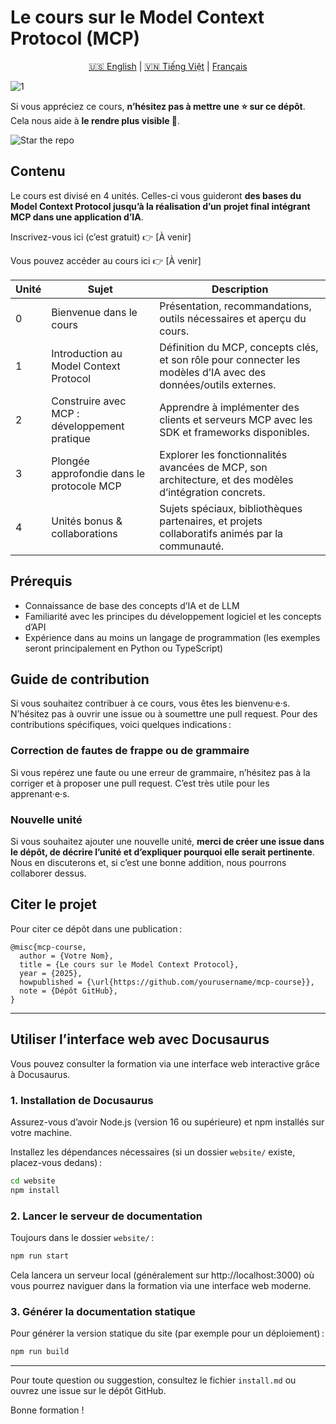 # Le cours sur le Model Context Protocol (MCP)

<div align="center"> <a href="README.md">🇺🇸 English</a> | <a href="README_vi.md">🇻🇳 Tiếng Việt</a> | <a href="README_fr.md">  Français</a></div>

![1](https://github.com/user-attachments/assets/d26dcc5e-46cb-449e-aecb-49ece10d342a)

Si vous appréciez ce cours, **n’hésitez pas à mettre une ⭐ sur ce dépôt**. Cela nous aide à **le rendre plus visible 🤗**.

<img src="https://huggingface.co/datasets/agents-course/course-images/resolve/main/en/communication/please_star.gif" alt="Star the repo" />

## Contenu

Le cours est divisé en 4 unités. Celles-ci vous guideront **des bases du Model Context Protocol jusqu’à la réalisation d’un projet final intégrant MCP dans une application d’IA**.

Inscrivez-vous ici (c’est gratuit) 👉 [À venir]

Vous pouvez accéder au cours ici 👉 [À venir]

| Unité   | Sujet                                               | Description                                                                                             |
| ------- | --------------------------------------------------- | ------------------------------------------------------------------------------------------------------- |
| 0       | Bienvenue dans le cours                             | Présentation, recommandations, outils nécessaires et aperçu du cours.                                   |
| 1       | Introduction au Model Context Protocol              | Définition du MCP, concepts clés, et son rôle pour connecter les modèles d’IA avec des données/outils externes. |
| 2       | Construire avec MCP : développement pratique        | Apprendre à implémenter des clients et serveurs MCP avec les SDK et frameworks disponibles.             |
| 3       | Plongée approfondie dans le protocole MCP           | Explorer les fonctionnalités avancées de MCP, son architecture, et des modèles d’intégration concrets.  |
| 4       | Unités bonus & collaborations                       | Sujets spéciaux, bibliothèques partenaires, et projets collaboratifs animés par la communauté.          |

## Prérequis

* Connaissance de base des concepts d’IA et de LLM
* Familiarité avec les principes du développement logiciel et les concepts d’API
* Expérience dans au moins un langage de programmation (les exemples seront principalement en Python ou TypeScript)

## Guide de contribution

Si vous souhaitez contribuer à ce cours, vous êtes les bienvenu·e·s. N’hésitez pas à ouvrir une issue ou à soumettre une pull request. Pour des contributions spécifiques, voici quelques indications :

### Correction de fautes de frappe ou de grammaire

Si vous repérez une faute ou une erreur de grammaire, n’hésitez pas à la corriger et à proposer une pull request. C’est très utile pour les apprenant·e·s.

### Nouvelle unité

Si vous souhaitez ajouter une nouvelle unité, **merci de créer une issue dans le dépôt, de décrire l’unité et d’expliquer pourquoi elle serait pertinente**. Nous en discuterons et, si c’est une bonne addition, nous pourrons collaborer dessus.

## Citer le projet

Pour citer ce dépôt dans une publication :

```
@misc{mcp-course,
  author = {Votre Nom},
  title = {Le cours sur le Model Context Protocol},
  year = {2025},
  howpublished = {\url{https://github.com/yourusername/mcp-course}},
  note = {Dépôt GitHub},
}
```

---

## Utiliser l’interface web avec Docusaurus

Vous pouvez consulter la formation via une interface web interactive grâce à Docusaurus.

### 1. Installation de Docusaurus

Assurez-vous d’avoir Node.js (version 16 ou supérieure) et npm installés sur votre machine.

Installez les dépendances nécessaires (si un dossier `website/` existe, placez-vous dedans) :

```bash
cd website
npm install
```

### 2. Lancer le serveur de documentation

Toujours dans le dossier `website/` :

```bash
npm run start
```

Cela lancera un serveur local (généralement sur http://localhost:3000) où vous pourrez naviguer dans la formation via une interface web moderne.

### 3. Générer la documentation statique

Pour générer la version statique du site (par exemple pour un déploiement) :

```bash
npm run build
```

---

Pour toute question ou suggestion, consultez le fichier `install.md` ou ouvrez une issue sur le dépôt GitHub.

Bonne formation !